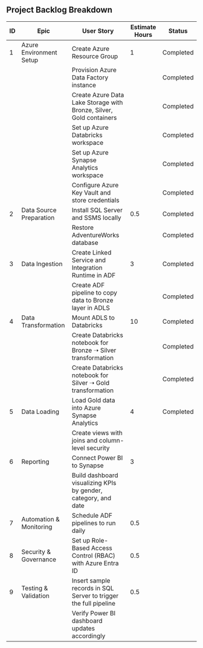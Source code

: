 ## Project Backlog Breakdown

| ID  | Epic                     | User Story                                                         | Estimate Hours | Status     |
|-----|--------------------------|----------------------------------------------------------------------|----------------|------------|
| 1   | Azure Environment Setup  | Create Azure Resource Group                                         | 1              | Completed  |
|     |                          | Provision Azure Data Factory instance                               |                | Completed  |
|     |                          | Create Azure Data Lake Storage with Bronze, Silver, Gold containers |                | Completed  |
|     |                          | Set up Azure Databricks workspace                                   |                | Completed  |
|     |                          | Set up Azure Synapse Analytics workspace                            |                | Completed  |
|     |                          | Configure Azure Key Vault and store credentials                     |                | Completed  |
| 2   | Data Source Preparation  | Install SQL Server and SSMS locally                                 | 0.5            | Completed  |
|     |                          | Restore AdventureWorks database                                     |                | Completed  |
| 3   | Data Ingestion           | Create Linked Service and Integration Runtime in ADF                | 3              | Completed  |
|     |                          | Create ADF pipeline to copy data to Bronze layer in ADLS            |                | Completed  |
| 4   | Data Transformation      | Mount ADLS to Databricks                                            | 10             | Completed  |
|     |                          | Create Databricks notebook for Bronze ➝ Silver transformation      |                | Completed  |
|     |                          | Create Databricks notebook for Silver ➝ Gold transformation        |                | Completed  |
| 5   | Data Loading             | Load Gold data into Azure Synapse Analytics                         | 4              | Completed  |
|     |                          | Create views with joins and column-level security                   |                |            |
| 6   | Reporting                | Connect Power BI to Synapse                                         | 3              |            |
|     |                          | Build dashboard visualizing KPIs by gender, category, and date      |                |            |
| 7   | Automation & Monitoring  | Schedule ADF pipelines to run daily                                 | 0.5            |            |
| 8   | Security & Governance    | Set up Role-Based Access Control (RBAC) with Azure Entra ID         | 0.5            |            |
| 9   | Testing & Validation     | Insert sample records in SQL Server to trigger the full pipeline    | 0.5            |            |
|     |                          | Verify Power BI dashboard updates accordingly                       |                |            |

